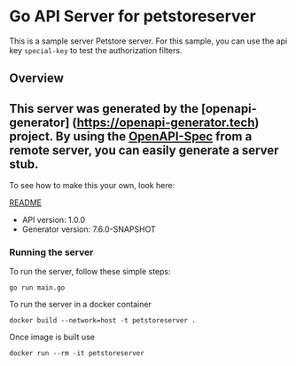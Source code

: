 # Go API Server for petstoreserver

This is a sample server Petstore server. For this sample, you can use the api key `special-key` to test the authorization filters.

## Overview
This server was generated by the [openapi-generator]
(https://openapi-generator.tech) project.
By using the [OpenAPI-Spec](https://github.com/OAI/OpenAPI-Specification) from a remote server, you can easily generate a server stub.
-

To see how to make this your own, look here:

[README](https://openapi-generator.tech)

- API version: 1.0.0
- Generator version: 7.6.0-SNAPSHOT


### Running the server
To run the server, follow these simple steps:

```
go run main.go
```

To run the server in a docker container
```
docker build --network=host -t petstoreserver .
```

Once image is built use
```
docker run --rm -it petstoreserver
```
